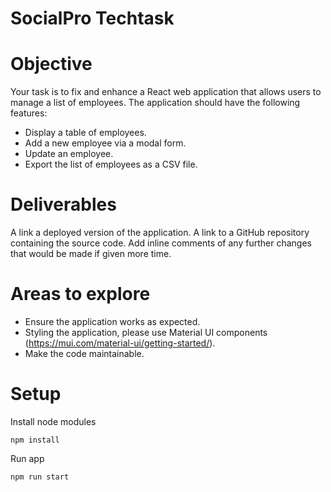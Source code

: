 # SocialPro Techtask

# Objective

Your task is to fix and enhance a React web application that allows users to manage a list of employees. The application should have the following features:

- Display a table of employees.
- Add a new employee via a modal form.
- Update an employee.
- Export the list of employees as a CSV file.

# Deliverables

A link a deployed version of the application.
A link to a GitHub repository containing the source code.
Add inline comments of any further changes that would be made if given more time.

# Areas to explore

- Ensure the application works as expected.
- Styling the application, please use Material UI components (https://mui.com/material-ui/getting-started/).
- Make the code maintainable.

# Setup

Install node modules

```
npm install
```

Run app

```
npm run start
```
